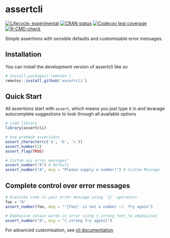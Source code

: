 
<!-- README.md is generated from README.Rmd. Please edit that file -->

# assertcli

<!-- badges: start -->

[![Lifecycle:
experimental](https://img.shields.io/badge/lifecycle-experimental-orange.svg)](https://lifecycle.r-lib.org/articles/stages.html#experimental)
[![CRAN
status](https://www.r-pkg.org/badges/version/assertcli)](https://CRAN.R-project.org/package=assertcli)
[![Codecov test
coverage](https://codecov.io/gh/selkamand/assertcli/branch/main/graph/badge.svg)](https://app.codecov.io/gh/selkamand/assertcli?branch=main)
[![R-CMD-check](https://github.com/selkamand/assertcli/actions/workflows/R-CMD-check.yaml/badge.svg)](https://github.com/selkamand/assertcli/actions/workflows/R-CMD-check.yaml)
<!-- badges: end -->

Simple assertions with sensible defaults and customisable error
messages.

## Installation

You can install the development version of assertcli like so

``` r
# install.packages('remotes')
remotes::install_github('assertcli')
```

## Quick Start

All assertions start with `assert`, which means you just type it in and
levarage autocomplete suggestions to look through all available options

``` r
# Load library
library(assertcli)

# Use premade assertions
assert_character(c('a', 'b', 'c'))
assert_number(2)
assert_flag(TRUE)

# Custom any error messages"
assert_number("A") # Default
assert_number("A", msg = "Please supply a number!") # Custom Message
```

## Complete control over error messages

``` r
# Evaluate code in your error message using '{}' operators
foo = "A"
assert_number(foo, msg = "'{foo}' is not a number :(. Try again")

# Emphasise cetain words in error using {.strong text_to_emphasise}
assert_number("A", msg = "{.strong Try again}")
```

For advanced customisation, see [cli
documentation](https://cli.r-lib.org/reference/inline-markup.html?q=.strong#classes)
